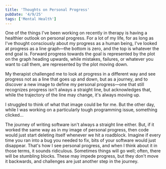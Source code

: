 ```yaml
---
title: 'Thoughts on Personal Progress'
pubDate: '4/9/25'
tags: ['Mental Health']
---
```


One of the things I've been working on recently in therapy is having a healthier outlook on personal progress. For a lot of my life, for as long as I've thought consciously about my progress as a human being, I've looked at progress as a line graph—the bottom is zero, and the top is whatever the end goal is. Forward progress towards the goal is represented by the plot on the graph heading upwards, while mistakes, failures, or whatever you want to call them, are represented by the plot moving down.

My therapist challenged me to look at progress in a different way and see progress not as a line that goes up and down, but as a journey, and to discover a new image to define my personal progress—one that still recognizes progress isn't always a straight line, but acknowledges that, while the trajectory of the line may change, it's always moving up.

I struggled to think of what that image could be for me. But the other day, while I was working on a particularly tough programming issue, something clicked...

The journey of writing software isn't always a straight line either. But, if it worked the same way as in my image of personal progress, then code would just start deleting itself whenever we hit a roadblock. Imagine if every time you ran into a bug you needed to fix, bits of your software would just disappear. That's how I see personal progress, and when I think about it in those terms, it sounds ridiculous.
Sometimes things will go well; often, there will be stumbling blocks. These may impede progress, but they don't move it backwards, and challenges are just another step in the journey.

